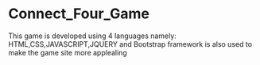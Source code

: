# Connect_Four_Game
This game is developed using 4 languages namely: HTML,CSS,JAVASCRIPT,JQUERY and Bootstrap framework is also used to make the game site more applealing
